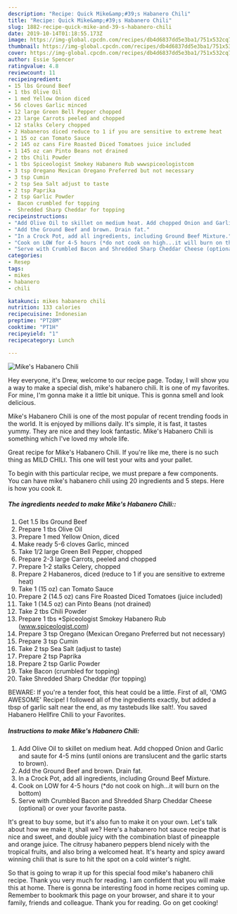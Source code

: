 ```yaml
---
description: "Recipe: Quick Mike&amp;#39;s Habanero Chili"
title: "Recipe: Quick Mike&amp;#39;s Habanero Chili"
slug: 1882-recipe-quick-mike-and-39-s-habanero-chili
date: 2019-10-14T01:18:55.173Z
image: https://img-global.cpcdn.com/recipes/db4d6837dd5e3ba1/751x532cq70/mikes-habanero-chili-recipe-main-photo.jpg
thumbnail: https://img-global.cpcdn.com/recipes/db4d6837dd5e3ba1/751x532cq70/mikes-habanero-chili-recipe-main-photo.jpg
cover: https://img-global.cpcdn.com/recipes/db4d6837dd5e3ba1/751x532cq70/mikes-habanero-chili-recipe-main-photo.jpg
author: Essie Spencer
ratingvalue: 4.8
reviewcount: 11
recipeingredient:
- 15 lbs Ground Beef
- 1 tbs Olive Oil
- 1 med Yellow Onion diced
- 56 cloves Garlic minced
- 12 large Green Bell Pepper chopped
- 23 large Carrots peeled and chopped
- 12 stalks Celery chopped
- 2 Habaneros diced reduce to 1 if you are sensitive to extreme heat
- 1 15 oz can Tomato Sauce
- 2 145 oz cans Fire Roasted Diced Tomatoes juice included
- 1 145 oz can Pinto Beans not drained
- 2 tbs Chili Powder
- 1 tbs Spiceologist Smokey Habanero Rub wwwspiceologistcom
- 3 tsp Oregano Mexican Oregano Preferred but not necessary
- 3 tsp Cumin
- 2 tsp Sea Salt adjust to taste
- 2 tsp Paprika
- 2 tsp Garlic Powder
-  Bacon crumbled for topping
-  Shredded Sharp Cheddar for topping
recipeinstructions:
- "Add Olive Oil to skillet on medium heat. Add chopped Onion and Garlic and saute for 4-5 mins (until onions are translucent and the garlic starts to brown)."
- "Add the Ground Beef and brown. Drain fat."
- "In a Crock Pot, add all ingredients, including Ground Beef Mixture."
- "Cook on LOW for 4-5 hours (*do not cook on high...it will burn on the bottom)"
- "Serve with Crumbled Bacon and Shredded Sharp Cheddar Cheese (optional) or over your favorite pasta."
categories:
- Resep
tags:
- mikes
- habanero
- chili

katakunci: mikes habanero chili
nutrition: 133 calories
recipecuisine: Indonesian
preptime: "PT28M"
cooktime: "PT1H"
recipeyield: "1"
recipecategory: Lunch

---
```



![Mike&#39;s Habanero Chili](https://img-global.cpcdn.com/recipes/db4d6837dd5e3ba1/751x532cq70/mikes-habanero-chili-recipe-main-photo.jpg)

Hey everyone, it's Drew, welcome to our recipe page. Today, I will show you a way to make a special dish, mike&#39;s habanero chili. It is one of my favorites. For mine, I'm gonna make it a little bit unique. This is gonna smell and look delicious.

Mike&#39;s Habanero Chili is one of the most popular of recent trending foods in the world. It is enjoyed by millions daily. It's simple, it is fast, it tastes yummy. They are nice and they look fantastic. Mike&#39;s Habanero Chili is something which I've loved my whole life.

Great recipe for Mike&#39;s Habanero Chili. If you&#39;re like me, there is no such thing as MILD CHILI. This one will test your wits and your pallet.


To begin with this particular recipe, we must prepare a few components. You can have mike&#39;s habanero chili using 20 ingredients and 5 steps. Here is how you cook it.

##### The ingredients needed to make Mike&#39;s Habanero Chili::

1. Get 1.5 lbs Ground Beef
1. Prepare 1 tbs Olive Oil
1. Prepare 1 med Yellow Onion, diced
1. Make ready 5-6 cloves Garlic, minced
1. Take 1/2 large Green Bell Pepper, chopped
1. Prepare 2-3 large Carrots, peeled and chopped
1. Prepare 1-2 stalks Celery, chopped
1. Prepare 2 Habaneros, diced (reduce to 1 if you are sensitive to extreme heat)
1. Take 1 (15 oz) can Tomato Sauce
1. Prepare 2 (14.5 oz) cans Fire Roasted Diced Tomatoes (juice included)
1. Take 1 (14.5 oz) can Pinto Beans (not drained)
1. Take 2 tbs Chili Powder
1. Prepare 1 tbs *Spiceologist Smokey Habanero Rub (www.spiceologist.com)
1. Prepare 3 tsp Oregano (Mexican Oregano Preferred but not necessary)
1. Prepare 3 tsp Cumin
1. Take 2 tsp Sea Salt (adjust to taste)
1. Prepare 2 tsp Paprika
1. Prepare 2 tsp Garlic Powder
1. Take  Bacon (crumbled for topping)
1. Take  Shredded Sharp Cheddar (for topping)


BEWARE: If you&#39;re a tender foot, this heat could be a little. First of all, &#39;OMG AWESOME&#39; Recipe! I followed all of the ingredients exactly, but added a tbsp of garlic salt near the end, as my tastebuds like salt!. You saved Habanero Hellfire Chili to your Favorites. 

##### Instructions to make Mike&#39;s Habanero Chili:

1. Add Olive Oil to skillet on medium heat. Add chopped Onion and Garlic and saute for 4-5 mins (until onions are translucent and the garlic starts to brown).
1. Add the Ground Beef and brown. Drain fat.
1. In a Crock Pot, add all ingredients, including Ground Beef Mixture.
1. Cook on LOW for 4-5 hours (*do not cook on high...it will burn on the bottom)
1. Serve with Crumbled Bacon and Shredded Sharp Cheddar Cheese (optional) or over your favorite pasta.


It&#39;s great to buy some, but it&#39;s also fun to make it on your own. Let&#39;s talk about how we make it, shall we? Here&#39;s a habanero hot sauce recipe that is nice and sweet, and double juicy with the combination blast of pineapple and orange juice. The citrusy habanero peppers blend nicely with the tropical fruits, and also bring a welcomed heat. It&#39;s hearty and spicy award winning chili that is sure to hit the spot on a cold winter&#39;s night. 

So that is going to wrap it up for this special food mike&#39;s habanero chili recipe. Thank you very much for reading. I am confident that you will make this at home. There is gonna be interesting food in home recipes coming up. Remember to bookmark this page on your browser, and share it to your family, friends and colleague. Thank you for reading. Go on get cooking!

